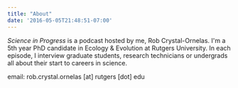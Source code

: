 ```yaml
---
title: "About"
date: '2016-05-05T21:48:51-07:00'
---
```


*Science in Progress* is a podcast hosted by me, Rob Crystal-Ornelas.  I'm a 5th year PhD candidate in Ecology & Evolution at Rutgers University.  In each episode, I interview graduate students, research technicians or undergrads all about their start to careers in science.

email: rob.crystal.ornelas [at] rutgers [dot] edu
